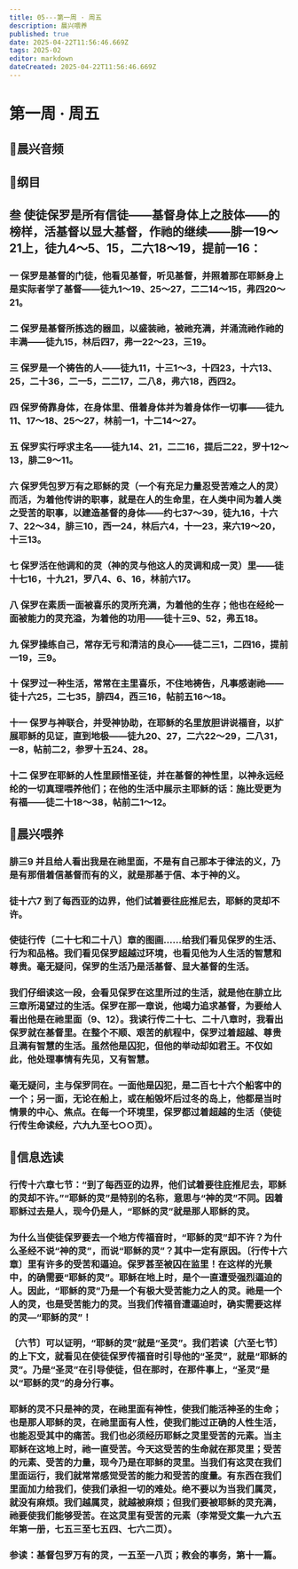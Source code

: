 ```yaml
---
title: 05---第一周 · 周五
description: 晨兴喂养
published: true
date: 2025-04-22T11:56:46.669Z
tags: 2025-02
editor: markdown
dateCreated: 2025-04-22T11:56:46.669Z
---
```


# 第一周 · 周五
## 🎵晨兴音频

## 📖纲目

## **叁   使徒保罗是所有信徒——基督身体上之肢体——的榜样，活基督以显大基督，作祂的继续——腓一19～21上，徒九4～5、15，二六18～19，提前一16：**

### **一   保罗是基督的门徒，他看见基督，听见基督，并照着那在耶稣身上是实际者学了基督——徒九1～19、25～27，二二14～15，弗四20～21。**

### **二   保罗是基督所拣选的器皿，以盛装祂，被祂充满，并涌流祂作祂的丰满——徒九15，林后四7，弗一22～23，三19。**

### **三   保罗是一个祷告的人——徒九11，十三1～3，十四23，十六13、25，二十36，二一5，二二17，二八8，弗六18，西四2。**

### **四   保罗倚靠身体，在身体里、借着身体并为着身体作一切事——徒九11、17～18、25～27，林前一1，十二14～27。**

### **五   保罗实行呼求主名——徒九14、21，二二16，提后二22，罗十12～13，腓二9～11。**

### **六   保罗凭包罗万有之耶稣的灵（一个有充足力量忍受苦难之人的灵）而活，为着他传讲的职事，就是在人的生命里，在人类中间为着人类之受苦的职事，以建造基督的身体——约七37～39，徒九16，十六7、22～34，腓三10，西一24，林后六4，十一23，来六19～20，十三13。**

### **七   保罗活在他调和的灵（神的灵与他这人的灵调和成一灵）里——徒十七16，十九21，罗八4、6、16，林前六17。**

### **八   保罗在素质一面被喜乐的灵所充满，为着他的生存；他也在经纶一面被能力的灵充溢，为着他的功用——徒十三9、52，弗五18。**

### **九   保罗操练自己，常存无亏和清洁的良心——徒二三1，二四16，提前一19，三9。**

### **十   保罗过一种生活，常常在主里喜乐，不住地祷告，凡事感谢祂——徒十六25，二七35，腓四4，西三16，帖前五16～18。**

### **十一   保罗与神联合，并受神协助，在耶稣的名里放胆讲说福音，以扩展耶稣的见证，直到地极——徒九20、27，二六22～29，二八31，一8，帖前二2，参罗十五24、28。**

### **十二   保罗在耶稣的人性里顾惜圣徒，并在基督的神性里，以神永远经纶的一切真理喂养他们；在他的生活中展示主耶稣的话：施比受更为有福——徒二十18～38，帖前二1～12。**

## 📖晨兴喂养

### 腓三9    并且给人看出我是在祂里面，不是有自己那本于律法的义，乃是有那借着信基督而有的义，就是那基于信、本于神的义。

### 徒十六7    到了每西亚的边界，他们试着要往庇推尼去，耶稣的灵却不许。

### 使徒行传〔二十七和二十八〕章的图画……给我们看见保罗的生活、行为和品格。我们看见保罗超越过环境，也看见他为人生活的智慧和尊贵。毫无疑问，保罗的生活乃是活基督、显大基督的生活。

### 我们仔细读这一段，会看见保罗在这里所过的生活，就是他在腓立比三章所渴望过的生活。保罗在那一章说，他竭力追求基督，为要给人看出他是在祂里面（9、12）。我读行传二十七、二十八章时，我看出保罗就在基督里。在整个不顺、艰苦的航程中，保罗过着超越、尊贵且满有智慧的生活。虽然他是囚犯，但他的举动却如君王。不仅如此，他处理事情有先见，又有智慧。

### 毫无疑问，主与保罗同在。一面他是囚犯，是二百七十六个船客中的一个；另一面，无论在船上，或在船毁坏后过冬的岛上，他都是当时情景的中心、焦点。在每一个环境里，保罗都过着超越的生活（使徒行传生命读经，六九九至七○○页）。

## 📖信息选读

### 行传十六章七节：“到了每西亚的边界，他们试着要往庇推尼去，耶稣的灵却不许。”“耶稣的灵”是特别的名称，意思与“神的灵”不同。因着耶稣过去是人，现今仍是人，“耶稣的灵”就是那人耶稣的灵。

### 为什么当使徒保罗要去一个地方传福音时，“耶稣的灵”却不许？为什么圣经不说“神的灵”，而说“耶稣的灵”？其中一定有原因。〔行传十六章〕里有许多的受苦和逼迫。保罗甚至被囚在监里！在这样的光景中，的确需要“耶稣的灵”。耶稣在地上时，是个一直遭受强烈逼迫的人。因此，“耶稣的灵”乃是一个有极大受苦能力之人的灵。祂是一个人的灵，也是受苦能力的灵。当我们传福音遭逼迫时，确实需要这样的灵—“耶稣的灵”！

### 〔六节〕可以证明，“耶稣的灵”就是“圣灵”。我们若读〔六至七节〕的上下文，就看见在使徒保罗传福音时引导他的“圣灵”，就是“耶稣的灵”。乃是“圣灵”在引导使徒，但在那时，在那件事上，“圣灵”是以“耶稣的灵”的身分行事。

### 耶稣的灵不只是神的灵，在祂里面有神性，使我们能活神圣的生命；也是那人耶稣的灵，在祂里面有人性，使我们能过正确的人性生活，也能忍受其中的痛苦。我们也必须经历耶稣之灵里受苦的元素。当主耶稣在这地上时，祂一直受苦。今天这受苦的生命就在那灵里；受苦的元素、受苦的力量，现今乃是在耶稣的灵里。当我们有这灵在我们里面运行，我们就常常感觉受苦的能力和受苦的度量。有东西在我们里面加力给我们，使我们承担一切的难处。绝不要以为当我们属灵，就没有麻烦。我们越属灵，就越被麻烦；但我们要被耶稣的灵充满，祂要使我们能够受苦。在这灵里有受苦的元素（李常受文集一九六五年第一册，七五三至七五四、七六二页）。

### 参读：基督包罗万有的灵，一五至一八页；教会的事务，第十一篇。